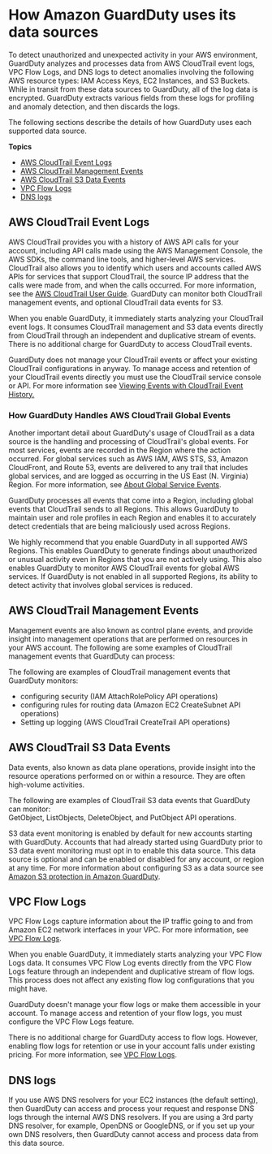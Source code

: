 # How Amazon GuardDuty uses its data sources<a name="guardduty_data-sources"></a>

To detect unauthorized and unexpected activity in your AWS environment, GuardDuty analyzes and processes data from AWS CloudTrail event logs, VPC Flow Logs, and DNS logs to detect anomalies involving the following AWS resource types: IAM Access Keys, EC2 Instances, and S3 Buckets\. While in transit from these data sources to GuardDuty, all of the log data is encrypted\. GuardDuty extracts various fields from these logs for profiling and anomaly detection, and then discards the logs\.

The following sections describe the details of how GuardDuty uses each supported data source\.

**Topics**
+ [AWS CloudTrail Event Logs](#guardduty_cloudtrail)
+ [AWS CloudTrail Management Events](#guardduty_controlplane)
+ [AWS CloudTrail S3 Data Events](#guardduty_s3dataplane)
+ [VPC Flow Logs](#guardduty_vpc)
+ [DNS logs](#guardduty_dns)

## AWS CloudTrail Event Logs<a name="guardduty_cloudtrail"></a>

AWS CloudTrail provides you with a history of AWS API calls for your account, including API calls made using the AWS Management Console, the AWS SDKs, the command line tools, and higher\-level AWS services\. CloudTrail also allows you to identify which users and accounts called AWS APIs for services that support CloudTrail, the source IP address that the calls were made from, and when the calls occurred\. For more information, see the [AWS CloudTrail User Guide](https://docs.aws.amazon.com/awscloudtrail/latest/userguide/)\. GuardDuty can monitor both CloudTrail management events, and optional CloudTrail data events for S3\.

When you enable GuardDuty, it immediately starts analyzing your CloudTrail event logs\. It consumes CloudTrail management and S3 data events directly from CloudTrail through an independent and duplicative stream of events\. There is no additional charge for GuardDuty to access CloudTrail events\.

GuardDuty does not manage your CloudTrail events or affect your existing CloudTrail configurations in anyway\. To manage access and retention of your CloudTrail events directly you must use the CloudTrail service console or API\. For more information see [Viewing Events with CloudTrail Event History\.](https://docs.aws.amazon.com/awscloudtrail/latest/userguide/view-cloudtrail-events.html)

### How GuardDuty Handles AWS CloudTrail Global Events<a name="cloudtrail_global"></a>

Another important detail about GuardDuty's usage of CloudTrail as a data source is the handling and processing of CloudTrail's global events\. For most services, events are recorded in the Region where the action occurred\. For global services such as AWS IAM, AWS STS, S3, Amazon CloudFront, and Route 53, events are delivered to any trail that includes global services, and are logged as occurring in the US East \(N\. Virginia\) Region\. For more information, see [About Global Service Events](https://docs.aws.amazon.com/awscloudtrail/latest/userguide/cloudtrail-concepts.html#cloudtrail-concepts-global-service-events)\.

GuardDuty processes all events that come into a Region, including global events that CloudTrail sends to all Regions\. This allows GuardDuty to maintain user and role profiles in each Region and enables it to accurately detect credentials that are being maliciously used across Regions\.

We highly recommend that you enable GuardDuty in all supported AWS Regions\. This enables GuardDuty to generate findings about unauthorized or unusual activity even in Regions that you are not actively using\. This also enables GuardDuty to monitor AWS CloudTrail events for global AWS services\. If GuardDuty is not enabled in all supported Regions, its ability to detect activity that involves global services is reduced\.

## AWS CloudTrail Management Events<a name="guardduty_controlplane"></a>

Management events are also known as control plane events, and provide insight into management operations that are performed on resources in your AWS account\. The following are some examples of CloudTrail management events that GuardDuty can process:

The following are examples of CloudTrail management events that GuardDuty monitors:  
+ configuring security \(IAM AttachRolePolicy API operations\)
+ configuring rules for routing data \(Amazon EC2 CreateSubnet API operations\)
+ Setting up logging \(AWS CloudTrail CreateTrail API operations\)

## AWS CloudTrail S3 Data Events<a name="guardduty_s3dataplane"></a>

Data events, also known as data plane operations, provide insight into the resource operations performed on or within a resource\. They are often high\-volume activities\. 

The following are examples of CloudTrail S3 data events that GuardDuty can monitor:  
GetObject, ListObjects, DeleteObject, and PutObject API operations\.

S3 data event monitoring is enabled by default for new accounts starting with GuardDuty\. Accounts that had already started using GuardDuty prior to S3 data event monitoring must opt in to enable this data source\. This data source is optional and can be enabled or disabled for any account, or region at any time\. For more information about configuring S3 as a data source see [Amazon S3 protection in Amazon GuardDuty](s3_detection.md)\. 

## VPC Flow Logs<a name="guardduty_vpc"></a>

VPC Flow Logs capture information about the IP traffic going to and from Amazon EC2 network interfaces in your VPC\. For more information, see [VPC Flow Logs](https://docs.aws.amazon.com/AmazonVPC/latest/UserGuide/flow-logs.html)\.

When you enable GuardDuty, it immediately starts analyzing your VPC Flow Logs data\. It consumes VPC Flow Log events directly from the VPC Flow Logs feature through an independent and duplicative stream of flow logs\. This process does not affect any existing flow log configurations that you might have\. 

GuardDuty doesn't manage your flow logs or make them accessible in your account\. To manage access and retention of your flow logs, you must configure the VPC Flow Logs feature\. 

There is no additional charge for GuardDuty access to flow logs\. However, enabling flow logs for retention or use in your account falls under existing pricing\. For more information, see [VPC Flow Logs](https://docs.aws.amazon.com/AmazonVPC/latest/UserGuide/flow-logs.html#working-with-flow-logs)\.

## DNS logs<a name="guardduty_dns"></a>

If you use AWS DNS resolvers for your EC2 instances \(the default setting\), then GuardDuty can access and process your request and response DNS logs through the internal AWS DNS resolvers\. If you are using a 3rd party DNS resolver, for example, OpenDNS or GoogleDNS, or if you set up your own DNS resolvers, then GuardDuty cannot access and process data from this data source\.
